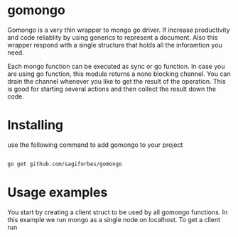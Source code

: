 # gomongo
Gomongo is a very thin wrapper to mongo go driver. If increase productivity and code reliablity by using generics to represent a document. Also this wrapper respond with a single structure that holds all the inforamtion you need. 

Each mongo function can be executed as sync or go function. In case you are using go function, this module returns a none blocking channel. You can drain the channel whenever you like to get the result of the operation. This is good for starting several actions and then collect the result down the code.

# Installing
use the following command to add gomongo to your project
``` bash

go get github.com/sagiforbes/gomongo


```


# Usage examples

You start by creating a client struct to be used by all gomongo functions. In this example we run mongo as a single node on localhost. To get a client run

``` go



```




